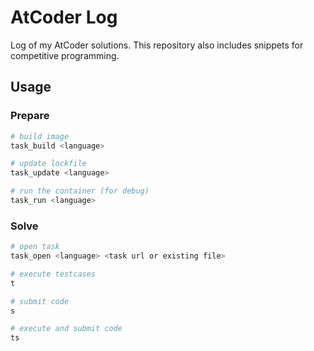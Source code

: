 # AtCoder Log

Log of my AtCoder solutions.
This repository also includes snippets for competitive programming.

## Usage

### Prepare

```sh
# build image
task_build <language>

# update lockfile
task_update <language>

# run the container (for debug)
task_run <language>
```

### Solve

```sh
# open task
task_open <language> <task url or existing file>

# execute testcases
t

# submit code
s

# execute and submit code
ts
```

